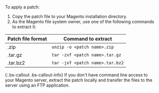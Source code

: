 To apply a patch:

1.  Copy the patch file to your Magento installation directory.
1.  As the Magento file system owner, use one of the following commands to extract it:

| Patch file format | Command to extract              |
| ----------------- | ------------------------------- |
| .zip              | `unzip -o <patch name>.zip`     |
| .tar.gz           | `tar -zxf <patch name>.tar.gz`  |
| .tar.bz2          | `tar -jxf <patch name>.tar.bz2` |

{:.bs-callout .bs-callout-info}
If you don't have command line access to your Magento server, extract the patch locally and transfer the files to the server using an FTP application.
